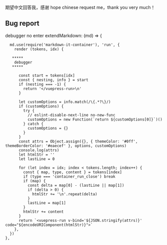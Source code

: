 期望中文回答我，感谢
hope chinese request me，thank you very much！
## Bug report
debugger no enter
extendMarkdown: (md) => {
      
      md.use(require('markdown-it-container'), 'run', {
        render (tokens, idx) {

       *****
        debugger
       *****

          const start = tokens[idx]
          const { nesting, info } = start
          if (nesting === -1) {
            return '</vuepress-run>\n'
          }

          let customOptions = info.match(/\{.*?\}/)
          if (customOptions) {
            try {
              // eslint-disable-next-line no-new-func
              customOptions = new Function(`return ${customOptions[0]}`)()
            } catch {
              customOptions = {}
            }
          }
          const attrs = Object.assign({}, { themeColor: '#0ff', themeBorderColor: '#eaecef' }, options, customOptions)
          console.log(attrs)
          let htmlStr = ''
          let lastLine = 0

          for (let index = idx; index < tokens.length; index++) {
            const { map, type, content } = tokens[index]
            if (type === 'container_run_close') break
            if (map) {
              const delta = map[0] - (lastLine || map[1])
              if (delta > 0) {
                htmlStr += '\n'.repeat(delta)
              }
              lastLine = map[1]
            }
            htmlStr += content
          }
          return `<vuepress-run v-bind='${JSON.stringify(attrs)}' code="${encodeURIComponent(htmlStr)}">`
        },
      })
    },

